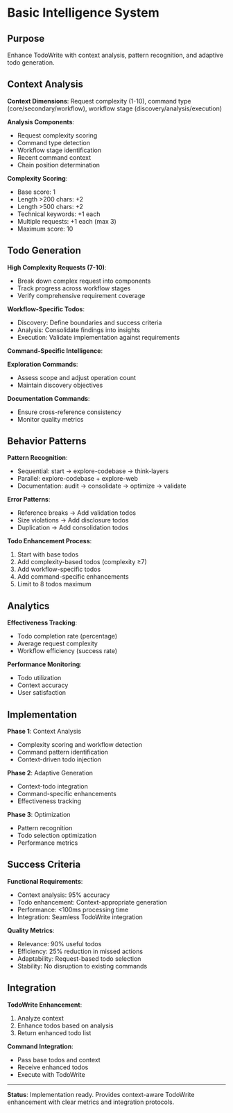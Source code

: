 # Basic Intelligence System

## Purpose
Enhance TodoWrite with context analysis, pattern recognition, and adaptive todo generation.

## Context Analysis

**Context Dimensions**: Request complexity (1-10), command type (core/secondary/workflow), workflow stage (discovery/analysis/execution)

**Analysis Components**:
- Request complexity scoring
- Command type detection
- Workflow stage identification
- Recent command context
- Chain position determination

**Complexity Scoring**:
- Base score: 1
- Length >200 chars: +2
- Length >500 chars: +2
- Technical keywords: +1 each
- Multiple requests: +1 each (max 3)
- Maximum score: 10

## Todo Generation

**High Complexity Requests (7-10)**:
- Break down complex request into components
- Track progress across workflow stages
- Verify comprehensive requirement coverage

**Workflow-Specific Todos**:
- Discovery: Define boundaries and success criteria
- Analysis: Consolidate findings into insights
- Execution: Validate implementation against requirements

**Command-Specific Intelligence**:

**Exploration Commands**:
- Assess scope and adjust operation count
- Maintain discovery objectives

**Documentation Commands**:
- Ensure cross-reference consistency
- Monitor quality metrics

## Behavior Patterns

**Pattern Recognition**:
- Sequential: start → explore-codebase → think-layers
- Parallel: explore-codebase + explore-web
- Documentation: audit → consolidate → optimize → validate

**Error Patterns**:
- Reference breaks → Add validation todos
- Size violations → Add disclosure todos
- Duplication → Add consolidation todos

**Todo Enhancement Process**:
1. Start with base todos
2. Add complexity-based todos (complexity ≥7)
3. Add workflow-specific todos
4. Add command-specific enhancements
5. Limit to 8 todos maximum

## Analytics

**Effectiveness Tracking**:
- Todo completion rate (percentage)
- Average request complexity
- Workflow efficiency (success rate)

**Performance Monitoring**:
- Todo utilization
- Context accuracy
- User satisfaction

## Implementation

**Phase 1**: Context Analysis
- Complexity scoring and workflow detection
- Command pattern identification
- Context-driven todo injection

**Phase 2**: Adaptive Generation
- Context-todo integration
- Command-specific enhancements
- Effectiveness tracking

**Phase 3**: Optimization
- Pattern recognition
- Todo selection optimization
- Performance metrics

## Success Criteria

**Functional Requirements**:
- Context analysis: 95% accuracy
- Todo enhancement: Context-appropriate generation
- Performance: <100ms processing time
- Integration: Seamless TodoWrite integration

**Quality Metrics**:
- Relevance: 90% useful todos
- Efficiency: 25% reduction in missed actions
- Adaptability: Request-based todo selection
- Stability: No disruption to existing commands

## Integration

**TodoWrite Enhancement**:
1. Analyze context
2. Enhance todos based on analysis
3. Return enhanced todo list

**Command Integration**:
- Pass base todos and context
- Receive enhanced todos
- Execute with TodoWrite

---

**Status**: Implementation ready. Provides context-aware TodoWrite enhancement with clear metrics and integration protocols.